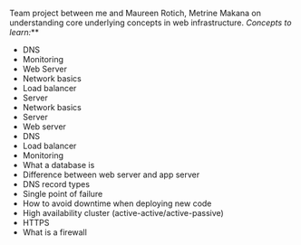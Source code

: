 Team project between me and Maureen Rotich, Metrine Makana on understanding core underlying concepts in web infrastructure.
*Concepts to learn:***
- DNS
- Monitoring
- Web Server
- Network basics
- Load balancer
- Server
- Network basics
- Server
- Web server
- DNS
- Load balancer
- Monitoring
- What a database is
- Difference between web server and app server
- DNS record types
- Single point of failure
- How to avoid downtime when deploying new code
- High availability cluster (active-active/active-passive)
- HTTPS
- What is a firewall
